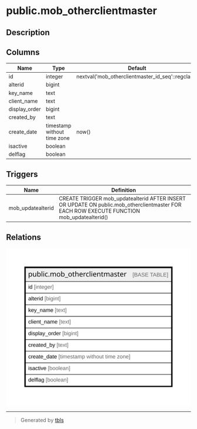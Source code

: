 # public.mob_otherclientmaster

## Description

## Columns

| Name | Type | Default | Nullable | Children | Parents | Comment |
| ---- | ---- | ------- | -------- | -------- | ------- | ------- |
| id | integer | nextval('mob_otherclientmaster_id_seq'::regclass) | false |  |  |  |
| alterid | bigint |  | true |  |  |  |
| key_name | text |  | true |  |  |  |
| client_name | text |  | true |  |  |  |
| display_order | bigint |  | true |  |  |  |
| created_by | text |  | true |  |  |  |
| create_date | timestamp without time zone | now() | true |  |  |  |
| isactive | boolean |  | true |  |  |  |
| delflag | boolean |  | true |  |  |  |

## Triggers

| Name | Definition |
| ---- | ---------- |
| mob_updatealterid | CREATE TRIGGER mob_updatealterid AFTER INSERT OR UPDATE ON public.mob_otherclientmaster FOR EACH ROW EXECUTE FUNCTION mob_updatealterid() |

## Relations

![er](public.mob_otherclientmaster.svg)

---

> Generated by [tbls](https://github.com/k1LoW/tbls)
